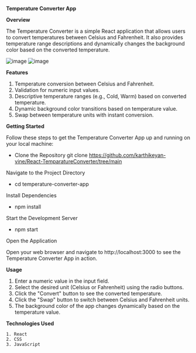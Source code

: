 **Temperature Converter App**

**Overview**

The Temperature Converter is a simple React application that allows users to convert temperatures between Celsius and Fahrenheit. It also provides temperature range descriptions and dynamically changes the background color based on the converted temperature.

![image](https://github.com/karthikeyan-vine/React-TemparatureConverter/assets/57749120/7b80c295-70f4-4ca8-bbce-936c080a732c)
![image](https://github.com/karthikeyan-vine/React-TemparatureConverter/assets/57749120/c920e2d7-a55a-40a3-8046-09a7b14b824a)


**Features**

   1. Temperature conversion between Celsius and Fahrenheit.
   2. Validation for numeric input values.
   3. Descriptive temperature ranges (e.g., Cold, Warm) based on converted temperature.
   4. Dynamic background color transitions based on temperature value.
   5. Swap between temperature units with instant conversion.


**Getting Started**

Follow these steps to get the Temperature Converter App up and running on your local machine:

 - Clone the Repository git clone https://github.com/karthikeyan-vine/React-TemparatureConverter/tree/main

Navigate to the Project Directory

 - cd temperature-converter-app

Install Dependencies

- npm install

Start the Development Server

- npm start

 Open the Application

 Open your web browser and navigate to http://localhost:3000 to see the Temperature Converter App in action.

**Usage**

   1. Enter a numeric value in the input field.
   2. Select the desired unit (Celsius or Fahrenheit) using the radio buttons.
   3. Click the "Convert" button to see the converted temperature.
   4. Click the "Swap" button to switch between Celsius and Fahrenheit units.
   5. The background color of the app changes dynamically based on the temperature value.


**Technologies Used**

    1. React
    2. CSS
    3. JavaScript
